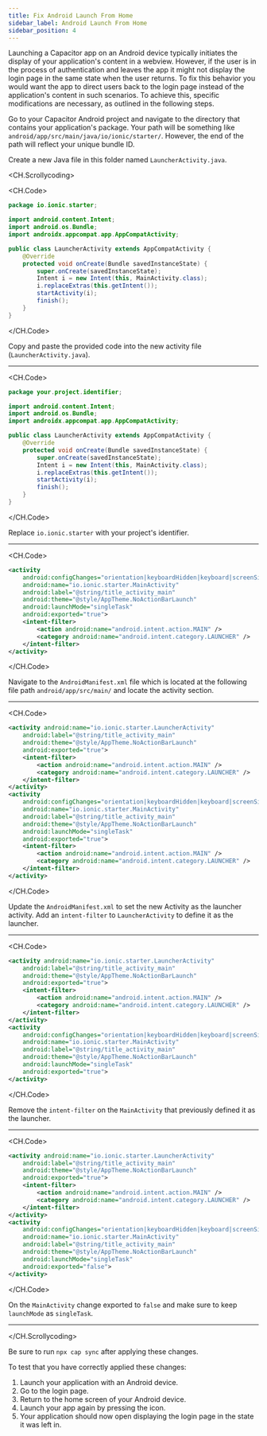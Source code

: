 ```yaml
---
title: Fix Android Launch From Home
sidebar_label: Android Launch From Home
sidebar_position: 4
---
```


Launching a Capacitor app on an Android device typically initiates the display of your application's content in a webview. However, if the user is in the process of authentication and leaves the app it might not display the login page in the same state when the user returns. To fix this behavior you would want the app to direct users back to the login page instead of the application's content in such scenarios. To achieve this, specific modifications are necessary, as outlined in the following steps.

Go to your Capacitor Android project and navigate to the directory that contains your application's package. Your path will be something like `android/app/src/main/java/io/ionic/starter/`. However, the end of the path will reflect your unique bundle ID.

Create a new Java file in this folder named `LauncherActivity.java`.

<CH.Scrollycoding>

<CH.Code>

```java LauncherActivity.java
package io.ionic.starter;

import android.content.Intent;
import android.os.Bundle;
import androidx.appcompat.app.AppCompatActivity;

public class LauncherActivity extends AppCompatActivity {
    @Override
    protected void onCreate(Bundle savedInstanceState) {
        super.onCreate(savedInstanceState);
        Intent i = new Intent(this, MainActivity.class);
        i.replaceExtras(this.getIntent());
        startActivity(i);
        finish();
    }
}
```

</CH.Code>

Copy and paste the provided code into the new activity file (`LauncherActivity.java`).

---

<CH.Code>

```java LauncherActivity.java
package your.project.identifier;

import android.content.Intent;
import android.os.Bundle;
import androidx.appcompat.app.AppCompatActivity;

public class LauncherActivity extends AppCompatActivity {
    @Override
    protected void onCreate(Bundle savedInstanceState) {
        super.onCreate(savedInstanceState);
        Intent i = new Intent(this, MainActivity.class);
        i.replaceExtras(this.getIntent());
        startActivity(i);
        finish();
    }
}
```

</CH.Code>

Replace `io.ionic.starter` with your project's identifier.

---

<CH.Code>

```xml AndroidManifest.xml
<activity
    android:configChanges="orientation|keyboardHidden|keyboard|screenSize|locale|smallestScreenSize|screenLayout|uiMode"
    android:name="io.ionic.starter.MainActivity"
    android:label="@string/title_activity_main"
    android:theme="@style/AppTheme.NoActionBarLaunch"
    android:launchMode="singleTask"
    android:exported="true">
    <intent-filter>
        <action android:name="android.intent.action.MAIN" />
        <category android:name="android.intent.category.LAUNCHER" />
    </intent-filter>
</activity>
```

</CH.Code>

Navigate to the `AndroidManifest.xml` file which is located at the following file path `android/app/src/main/` and locate the activity section.

---

<CH.Code>

```xml AndroidManifest.xml
<activity android:name="io.ionic.starter.LauncherActivity"
    android:label="@string/title_activity_main"
    android:theme="@style/AppTheme.NoActionBarLaunch"
    android:exported="true">
    <intent-filter>
        <action android:name="android.intent.action.MAIN" />
        <category android:name="android.intent.category.LAUNCHER" />
    </intent-filter>
</activity>
<activity
    android:configChanges="orientation|keyboardHidden|keyboard|screenSize|locale|smallestScreenSize|screenLayout|uiMode"
    android:name="io.ionic.starter.MainActivity"
    android:label="@string/title_activity_main"
    android:theme="@style/AppTheme.NoActionBarLaunch"
    android:launchMode="singleTask"
    android:exported="true">
    <intent-filter>
        <action android:name="android.intent.action.MAIN" />
        <category android:name="android.intent.category.LAUNCHER" />
    </intent-filter>
</activity>
```

</CH.Code>

Update the `AndroidManifest.xml` to set the new Activity as the launcher activity. Add an `intent-filter` to `LauncherActivity` to define it as the launcher.

---

<CH.Code>

```xml AndroidManifest.xml
<activity android:name="io.ionic.starter.LauncherActivity"
    android:label="@string/title_activity_main"
    android:theme="@style/AppTheme.NoActionBarLaunch"
    android:exported="true">
    <intent-filter>
        <action android:name="android.intent.action.MAIN" />
        <category android:name="android.intent.category.LAUNCHER" />
    </intent-filter>
</activity>
<activity
    android:configChanges="orientation|keyboardHidden|keyboard|screenSize|locale|smallestScreenSize|screenLayout|uiMode"
    android:name="io.ionic.starter.MainActivity"
    android:label="@string/title_activity_main"
    android:theme="@style/AppTheme.NoActionBarLaunch"
    android:launchMode="singleTask"
    android:exported="true">
</activity>
```

</CH.Code>

Remove the `intent-filter` on the `MainActivity` that previously defined it as the launcher.

---

<CH.Code>

```xml AndroidManifest.xml
<activity android:name="io.ionic.starter.LauncherActivity"
    android:label="@string/title_activity_main"
    android:theme="@style/AppTheme.NoActionBarLaunch"
    android:exported="true">
    <intent-filter>
        <action android:name="android.intent.action.MAIN" />
        <category android:name="android.intent.category.LAUNCHER" />
    </intent-filter>
</activity>
<activity
    android:configChanges="orientation|keyboardHidden|keyboard|screenSize|locale|smallestScreenSize|screenLayout|uiMode"
    android:name="io.ionic.starter.MainActivity"
    android:label="@string/title_activity_main"
    android:theme="@style/AppTheme.NoActionBarLaunch"
    android:launchMode="singleTask"
    android:exported="false">
</activity>
```

</CH.Code>

On the `MainActivity` change exported to `false` and make sure to keep `launchMode` as `singleTask`.

---


</CH.Scrollycoding>

Be sure to run `npx cap sync` after applying these changes.

To test that you have correctly applied these changes:
1) Launch your application with an Android device.
2) Go to the login page.
3) Return to the home screen of your Android device.
4) Launch your app again by pressing the icon.
5) Your application should now open displaying the login page in the state it was left in.